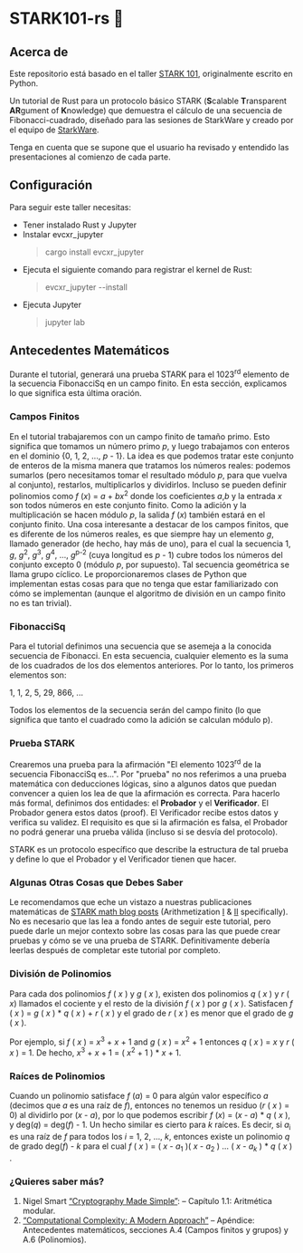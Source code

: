 # STARK101-rs 🦀

## Acerca de

Este repositorio está basado en el taller [STARK 101](https://github.com/starkware-industries/stark101), originalmente escrito en Python.

Un tutorial de Rust para un protocolo básico STARK (**S**calable **T**ransparent **AR**gument of **K**nowledge) que demuestra el cálculo de una secuencia de Fibonacci-cuadrado, diseñado para las sesiones de StarkWare y creado por el equipo de [StarkWare](https://starkware.co).

Tenga en cuenta que se supone que el usuario ha revisado y entendido las presentaciones al comienzo de cada parte.

## Configuración

Para seguir este taller necesitas:

- Tener instalado Rust y Jupyter
- Instalar evcxr_jupyter
  > cargo install evcxr_jupyter
- Ejecuta el siguiente comando para registrar el kernel de Rust:
  > evcxr_jupyter --install
- Ejecuta Jupyter
  > jupyter lab

## Antecedentes Matemáticos

Durante el tutorial, generará una prueba STARK para el 1023<sup>rd</sup> elemento de la
secuencia FibonacciSq en un campo finito. En esta sección, explicamos lo que significa esta última oración.

### Campos Finitos

En el tutorial trabajaremos con un campo finito de tamaño primo. Esto significa que tomamos un número primo _p_, y luego trabajamos con enteros en el dominio {0, 1, 2, ..., _p_ - 1}. La idea es que podemos tratar este conjunto de enteros de la misma manera que tratamos los números reales: podemos sumarlos (pero necesitamos tomar el resultado módulo _p_, para que vuelva al conjunto), restarlos, multiplicarlos y dividirlos. Incluso se pueden definir polinomios como _f_ (_x_) = _a_ + _bx_<sup>2</sup> donde los coeficientes _a_,_b_ y la entrada _x_ son todos números en este conjunto finito. Como la adición y la multiplicación se hacen módulo _p_, la salida _f_ (_x_) también estará en el conjunto finito. Una cosa interesante a destacar de los campos finitos, que es diferente de los números reales, es que siempre hay un elemento _g_, llamado generador (de hecho, hay más de uno), para el cual la secuencia 1, _g_, _g_<sup>2</sup>, _g_<sup>3</sup>, _g_<sup>4</sup>, ..., _g_<sup>p-2</sup> (cuya longitud es _p_ - 1) cubre todos los números del conjunto excepto 0 (módulo _p_, por supuesto). Tal secuencia geométrica se llama grupo cíclico. Le proporcionaremos clases de Python que implementan estas cosas para que no tenga que estar familiarizado con cómo se implementan (aunque el algoritmo de división en un campo finito no es tan trivial).

### FibonacciSq

Para el tutorial definimos una secuencia que se asemeja a la conocida secuencia de Fibonacci. En esta secuencia, cualquier elemento es la suma de los cuadrados de los dos elementos anteriores. Por lo tanto, los primeros elementos son:

1, 1, 2, 5, 29, 866, ...

Todos los elementos de la secuencia serán del campo finito (lo que significa que tanto el cuadrado como la adición se calculan módulo p).

### Prueba STARK

Crearemos una prueba para la afirmación "El elemento 1023<sup>rd</sup> de la secuencia FibonacciSq es...". Por "prueba" no nos referimos a una prueba matemática con deducciones lógicas, sino a algunos datos que puedan convencer a quien los lea de que la afirmación es correcta. Para hacerlo más formal, definimos dos entidades: el **Probador** y el **Verificador**. El Probador genera estos datos (proof). El Verificador recibe estos datos y verifica su validez. El requisito es que si la afirmación es falsa, el Probador no podrá generar una prueba válida (incluso si se desvía del protocolo).

STARK es un protocolo específico que describe la estructura de tal prueba y define lo que el Probador y el Verificador tienen que hacer.

### Algunas Otras Cosas que Debes Saber

Le recomendamos que eche un vistazo a nuestras publicaciones matemáticas de [STARK math blog
posts](https://medium.com/starkware/tagged/stark-math) (Arithmetization
[I](https://medium.com/starkware/arithmetization-i-15c046390862) &
[II](https://medium.com/starkware/arithmetization-ii-403c3b3f4355) specifically). No es necesario que las lea a fondo antes de seguir este tutorial, pero puede darle un mejor contexto sobre las cosas para las que puede crear pruebas y cómo se ve una prueba de STARK. Definitivamente debería leerlas después de completar este tutorial por completo.

### División de Polinomios

Para cada dos polinomios _f_ ( _x_ ) y _g_ ( _x_ ), existen dos polinomios _q_ ( _x_ ) y
_r_ ( _x_) llamados el cociente y el resto de la división  _f_ ( _x_ ) por _g_ ( _x_ ). Satisfacen _f_ ( _x_ ) = _g_ ( _x_ ) \* _q_ ( _x_ ) + _r_ ( _x_ ) y el grado de  _r_ ( _x_ ) es menor que el grado de _g_ ( _x_ ).

Por ejemplo, si _f_ ( _x_ ) = _x_<sup>3</sup> + _x_ + 1 and _g_ ( _x_ ) = _x_<sup>2</sup> + 1 entonces
_q_ ( _x_ ) = _x_ y _r_ ( _x_ ) = 1. De hecho, _x_<sup>3</sup> + _x_ + 1 = ( _x_<sup>2</sup> + 1 )
\* _x_ + 1.

### Raíces de Polinomios

Cuando un polinomio satisface _f_ (_a_) = 0 para algún valor específico _a_ (decimos que _a_ es una raíz de _f_), entonces no tenemos un residuo (_r_ ( _x_ ) = 0) al dividirlo por  (_x_ - _a_), por lo que podemos escribir _f_ (_x_) = (_x_ - _a_) \* _q_ ( _x_ ), y deg(_q_) = deg(_f_) - 1. Un hecho similar es cierto para _k_ raíces. Es decir, si _a_<sub>i</sub> es una raíz de _f_ para todos los _i_ = 1, 2, …, _k_, entonces existe un polinomio _q_ de grado deg(_f_) - _k_ para el cual  _f_ ( _x_ ) = ( _x_ - _a_<sub>1</sub> )( _x_ -
_a_<sub>2</sub> ) … ( _x_ - _a_<sub>_k_</sub> ) \* _q_ ( _x_ ) .

### ¿Quieres saber más?

1. Nigel Smart [“Cryptography Made Simple”](https://www.cs.umd.edu/~waa/414-F11/IntroToCrypto.pdf): 
   – Capítulo 1.1: Aritmética modular.
2. [“Computational Complexity: A Modern
   Approach”](http://theory.cs.princeton.edu/complexity/book.pdf) –  Apéndice: Antecedentes matemáticos, secciones A.4 (Campos finitos y grupos) y A.6 (Polinomios).
